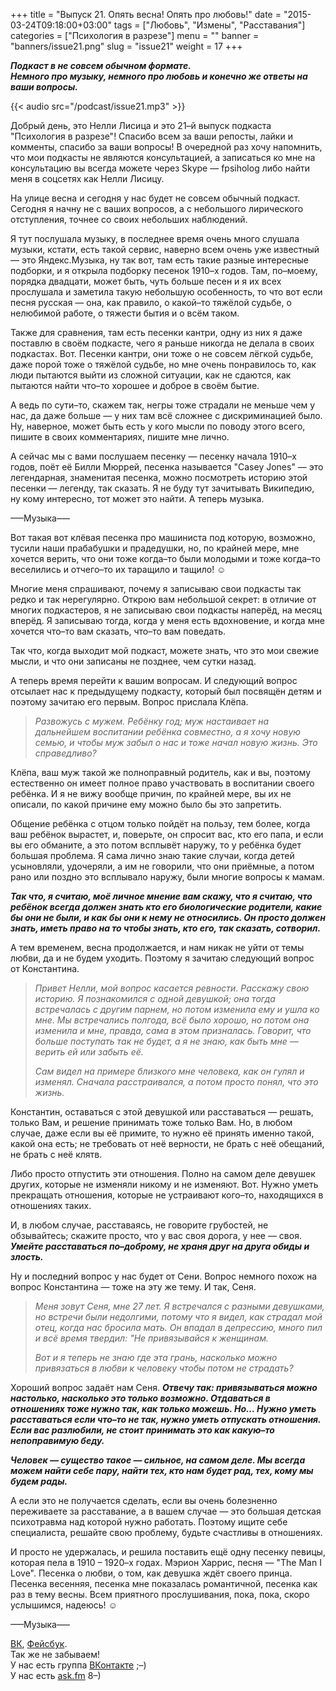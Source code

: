 +++
title = "Выпуск 21. Опять весна! Опять про любовь!"
date = "2015-03-24T09:18:00+03:00"
tags = ["Любовь", "Измены", "Расставания"]
categories = ["Психология в разрезе"]
menu = ""
banner = "banners/issue21.png"
slug = "issue21"
weight = 17
+++

***Подкаст в не совсем обычном формате.<br>***
***Немного про музыку, немного про любовь и конечно же ответы на ваши вопросы.***

{{< audio src="/podcast/issue21.mp3" >}}

Добрый день, это Нелли Лисица и это 21–й выпуск подкаста "Психология в разрезе"! Спасибо всем за ваши репосты, лайки и комменты, спасибо за ваши вопросы! В очередной раз хочу напомнить, что мои подкасты не являются консультацией, а записаться ко мне на консультацию вы всегда можете через Skype — fpsiholog либо найти меня в соцсетях как Нелли Лисицу. 

На улице весна и сегодня у нас будет не совсем обычный подкаст. Сегодня я начну не с ваших вопросов, а с небольшого лирического отступления, точнее со своих небольших наблюдений. 

Я тут послушала музыку, в последнее время очень много слушала музыки, кстати, есть такой сервис, наверно всем очень уже известный — это Яндекс.Музыка, ну так вот, там есть такие разные интересные подборки, и я открыла подборку песенок 1910–х годов. Там, по–моему, порядка двадцати, может быть, чуть больше песен и я их всех прослушала и заметила такую небольшую особенность, то что вот если песня русская — она, как правило, о какой–то тяжёлой судьбе, о нелюбимой работе, о тяжести бытия и о всём таком. 

Также для сравнения, там есть песенки кантри, одну из них я даже поставлю в своём подкасте, чего я раньше никогда не делала в своих подкастах. Вот. Песенки кантри, они тоже о не совсем лёгкой судьбе, даже порой тоже о тяжёлой судьбе, но мне очень понравилось то, как люди пытаются выйти из сложной ситуации, как не сдаются, как пытаются найти что–то хорошее и доброе в своём бытие. 
<!--more-->

А ведь по сути–то, скажем так, негры тоже страдали не меньше чем у нас, да даже больше — у них там всё сложнее с дискриминацией было. Ну, наверное, может быть есть у кого мысли по поводу этого всего, пишите в своих комментариях, пишите мне лично. 

А сейчас мы с вами послушаем песенку — песенку начала 1910–х годов, поёт её Билли Мюррей, песенка называется "Casey Jones" — это легендарная, знаменитая песенка, можно посмотреть историю этой песенки — легенду, так сказать. Я не буду тут зачитывать Википедию, ну кому интересно, тот может это найти. А теперь музыка. 

–––Музыка–––

Вот такая вот клёвая песенка про машиниста под которую, возможно, тусили наши прабабушки и прадедушки, но, по крайней мере, мне хочется верить, что они тоже когда–то были молодыми и тоже когда–то веселились и отчего–то их таращило и тащило! ☺︎

Многие меня спрашивают, почему я записываю свои подкасты так редко и так нерегулярно. Открою вам небольшой секрет: в отличие от многих подкастеров, я не записываю свои подкасты наперёд, на месяц вперёд. Я записываю тогда, когда у меня есть вдохновение, и когда мне хочется что–то вам сказать, что–то вам поведать. 

Так что, когда выходит мой подкаст, можете знать, что это мои свежие мысли, и что они записаны не позднее, чем сутки назад. 

А теперь время перейти к вашим вопросам. И следующий вопрос отсылает нас к предыдущему подкасту, который был посвящён детям и поэтому зачитаю его первым. Вопрос прислала Клёпа.

>*Развожусь с мужем. Ребёнку год; муж настаивает на дальнейшем воспитании ребёнка совместно, а я хочу новую семью, и чтобы муж забыл о нас и тоже начал новую жизнь. Это справедливо?*

Клёпа, ваш муж такой же полноправный родитель, как и вы, поэтому естественно он имеет полное право участвовать в воспитании своего ребёнка. И я не вижу вообще причин, по крайней мере, вы их не описали, по какой причине ему можно было бы это запретить.

Общение ребёнка с отцом только пойдёт на пользу, тем более, когда ваш ребёнок вырастет, и, поверьте, он спросит вас, кто его папа, и если вы его обманите, а это потом всплывёт наружу, то у ребёнка будет большая проблема. Я сама лично знаю такие случаи, когда детей усыновляли, удочеряли, а им не говорили, что они приёмные, а потом рано или поздно это всплывало наружу, были многие вопросы к мамам. 

***Так что, я считаю, моё личное мнение вам скажу, что я считаю, что ребёнок всегда должен знать кто его биологические родители, какие бы они не были, и как бы они к нему не относились. Он просто должен знать, иметь право на то чтобы знать, кто его, так сказать, сотворил.*** 

А тем временем, весна продолжается, и нам никак не уйти от темы любви, да и не будем уходить. Поэтому я зачитаю следующий вопрос от Константина.

>*Привет Нелли, мой вопрос касается ревности. Расскажу свою историю. Я познакомился с одной девушкой; она тогда встречалась с другим парнем, но потом изменила ему и ушла ко мне. Мы встречались полгода, всё было хорошо, но потом она изменила и мне, правда, сама в этом призналась. Говорит, что больше поступать так не будет, а я не знаю, как быть мне — верить ей или забыть её.* 
>
>*Сам видел на примере близкого мне человека, как он гулял и изменял. Сначала расстраивался, а потом просто понял, что это жизнь.*

Константин, оставаться с этой девушкой или расставаться — решать, только Вам, и решение принимать тоже только Вам. Но, в любом случае, даже если вы её примите, то нужно её принять именно такой, какой она есть; не требовать от неё верности, не брать с неё обещаний, не брать с неё клятв.

Либо просто отпустить эти отношения. Полно на самом деле девушек других, которые не изменяли никому и не изменяют. Вот. Нужно уметь прекращать отношения, которые не устраивают кого–то, находящихся в отношениях таких. 

И, в любом случае, расставаясь, не говорите грубостей, не обзывайтесь; скажите просто, что у вас своя дорога, у нее — своя. ***Умейте расставаться по–доброму, не храня друг на друга обиды и злость.***

Ну и последний вопрос у нас будет от Сени. Вопрос немного похож на вопрос Константина — тоже на эту же тему. И так, Сеня.

>*Меня зовут Сеня, мне 27 лет. Я встречался с разными девушками, но встречи были недолгими, потому что я видел, как страдал мой отец, когда нас бросила мать. Он впадал в депрессию, много пил и всё время твердил: "Не привязывайся к женщинам.*
>
>*Вот и я теперь не знаю где эта грань, насколько можно привязаться в любви к человеку чтобы потом не страдать?*

Хороший вопрос задаёт нам Сеня. ***Отвечу так: привязываться можно настолько, насколько это только возможно. Отдаваться в отношениях тоже нужно так, как только можешь. Но… Нужно уметь расставаться если что–то не так, нужно уметь отпускать отношения. Если вас разлюбили, не стоит принимать это как какую–то непоправимую беду.***

***Человек — существо такое — сильное, на самом деле. Мы всегда можем найти себе пару, найти тех, кто нам будет рад, тех, кому мы будем рады.*** 

А если это не получается сделать, если вы очень болезненно переживаете за расставание, а в вашем случае — это большая детская психотравма над которой нужно работать. Поэтому ищите себе специалиста, решайте свою проблему, будьте счастливы в отношениях.

И просто не удержалась, и решила поставить ещё одну песенку певицы, которая пела в 1910 – 1920–х годах. Мэрион Харрис, песня — "The Man I Love". Песенка о любви, о том, как девушка ждёт своего принца. Песенка весенняя, песенка мне показалась романтичной, песенка как раз в тему весны. Всем приятного прослушивания, пока, пока, скоро услышимся, надеюсь! ☺︎
 
–––Музыка–––


<a href="https://vk.com/sunnybunnyf">ВК</a>, <a href="https://www.facebook.com/SunnyBunnyF">Фейсбук</a>.<br>
Так же не забываем!<br>
У нас есть группа <a href="https://vk.com/fpsiholog">ВКонтакте</a> ;–)<br>
У нас есть <a href="http://ask.fm/fpsiholog">ask.fm</a> 8–)